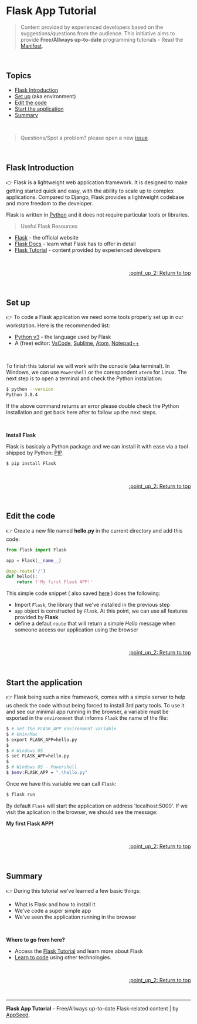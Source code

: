 # Flask App Tutorial

> Content provided by experienced developers based on the suggestions/questions from the audience. This initiative aims to provide **Free/Allways up-to-date** programming tutorials - Read the [Manifest](https://github.com/app-generator/learn-to-code).

<br />

## Topics

- [Flask Introduction](#flask-introduction)
- [Set up](#set-up) (aka environment)
- [Edit the code](#edit-the-code)
- [Start the application](#start-the-application)
- [Summary](#summary)

<br />

> Questions/Spot a problem? please open a new [issue](https://github.com/app-generator/tutorial-flask-app/issues/new).

<br />

## Flask Introduction

:point_right: Flask is a lightweight web application framework. It is designed to make getting started quick and easy, with the ability to scale up to complex applications. Compared to Django, Flask provides a lightweight codebase and more freedom to the developer.

Flask is written in [Python](https://www.python.org/) and it does not require particular tools or libraries.

> Useful Flask Resources

- [Flask](https://palletsprojects.com/p/flask/) - the official website
- [Flask Docs](https://flask.palletsprojects.com/en/1.1.x/) - learn what Flask has to offer in detail 
- [Flask Tutorial](https://github.com/app-generator/tutorial-flask) - content provided by experienced developers


<br />

<p align="right"><a href="#topics"> :point_up_2: Return to top</a></p>

<br />

## Set up

:point_right: To code a Flask application we need some tools properly set up in our workstation. Here is the recommended list: 

- [Python v3](https://www.python.org/downloads/) - the language used by Flask
- A (free) editor: [VsCode](https://code.visualstudio.com/), [Sublime](https://www.sublimetext.com/), [Atom](https://atom.io/), [Notepad++](https://notepad-plus-plus.org/)

<br />

To finish this tutorial we will work with the console (aka terminal). In Windows, we can use `Powershell` or the corespondent `xterm` for Linux. The next step is to open a terminal and check the Python installation:

```bash
$ python --version
Python 3.8.4
```

If the above command returns an error please double check the Python installation and get back here after to follow up the next steps.

<br />

**Install Flask**

Flask is basicaly a Python package and we can install it with ease via a tool shipped by Python: [PIP](https://pypi.org/project/pip/).

```bash
$ pip install Flask
```

<br />

<p align="right"><a href="#topics"> :point_up_2: Return to top</a></p>

<br />

## Edit the code

:point_right: Create a new file named **hello.py** in the current directory and add this code:

```python
from flask import Flask

app = Flask(__name__)

@app.route('/')
def hello():
    return f'My first Flask APP!'
```

This simple code snippet ( also saved [here](./hello.py) ) does the following:

- Import `Flask`, the library that we've installed in the previous step
- `app` object is constructed by `Flask`. At this point, we can use all features provided by **Flask**
- define a defaut `route` that will return a simple *Hello* message when someone access our application using the browser

<br />

<p align="right"><a href="#topics"> :point_up_2: Return to top</a></p>

<br />

## Start the application

:point_right: Flask being such a nice framework, comes with a simple server to help us check the code without being forced to install 3rd party tools. To use it and see our minimal app running in the browser, a variable must be exported in the `environment` that informs `Flask` the name of the file:

```bash
$ # Set the FLASK_APP environment variable
$ # Unix/Mac 
$ export FLASK_APP=hello.py
$
$ # Windows OS 
$ set FLASK_APP=hello.py
$ 
$ # Windows OS - Powershell
$ $env:FLASK_APP = ".\hello.py"
```

Once we have this variable we can call `Flask`:

```bash
$ flask run
```

By default `Flask` will start the application on address 'localhost:5000'. If we visit the aplication in the browser, we should see the message:

**My first Flask APP!**

<br />

<p align="right"><a href="#topics"> :point_up_2: Return to top</a></p>

<br />

## Summary

:point_right: During this tutorial we've learned a few basic things:

- What is Flask and how to install it
- We've code a super simple app
- We've seen the application running in the browser

<br />

**Where to go from here?**

- Access the [Flask Tutorial](https://github.com/app-generator/tutorial-flask) and learn more about Flask
- [Learn to code](https://github.com/app-generator/learn-to-code) using other technologies. 

<br />

<p align="right"><a href="#topics"> :point_up_2: Return to top</a></p>

<br />

---
**Flask App Tutorial** - Free/Allways up-to-date Flask-related content | by [AppSeed](https://appseed.us?ref=gh).
